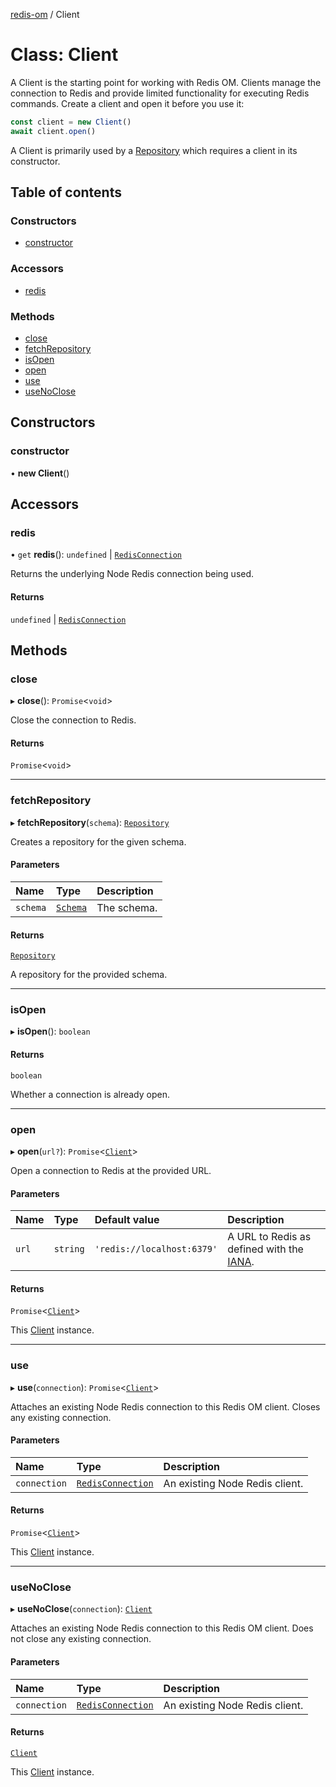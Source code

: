 [redis-om](../README.md) / Client

# Class: Client

A Client is the starting point for working with Redis OM. Clients manage the
connection to Redis and provide limited functionality for executing Redis commands.
Create a client and open it before you use it:

```typescript
const client = new Client()
await client.open()
```

A Client is primarily used by a [Repository](Repository.md) which requires a client in
its constructor.

## Table of contents

### Constructors

- [constructor](Client.md#constructor)

### Accessors

- [redis](Client.md#redis)

### Methods

- [close](Client.md#close)
- [fetchRepository](Client.md#fetchrepository)
- [isOpen](Client.md#isopen)
- [open](Client.md#open)
- [use](Client.md#use)
- [useNoClose](Client.md#usenoclose)

## Constructors

### constructor

• **new Client**()

## Accessors

### redis

• `get` **redis**(): `undefined` \| [`RedisConnection`](../README.md#redisconnection)

Returns the underlying Node Redis connection being used.

#### Returns

`undefined` \| [`RedisConnection`](../README.md#redisconnection)

## Methods

### close

▸ **close**(): `Promise`<`void`\>

Close the connection to Redis.

#### Returns

`Promise`<`void`\>

___

### fetchRepository

▸ **fetchRepository**(`schema`): [`Repository`](Repository.md)

Creates a repository for the given schema.

#### Parameters

| Name | Type | Description |
| :------ | :------ | :------ |
| `schema` | [`Schema`](Schema.md) | The schema. |

#### Returns

[`Repository`](Repository.md)

A repository for the provided schema.

___

### isOpen

▸ **isOpen**(): `boolean`

#### Returns

`boolean`

Whether a connection is already open.

___

### open

▸ **open**(`url?`): `Promise`<[`Client`](Client.md)\>

Open a connection to Redis at the provided URL.

#### Parameters

| Name | Type | Default value | Description |
| :------ | :------ | :------ | :------ |
| `url` | `string` | `'redis://localhost:6379'` | A URL to Redis as defined with the [IANA](https://www.iana.org/assignments/uri-schemes/prov/redis). |

#### Returns

`Promise`<[`Client`](Client.md)\>

This [Client](Client.md) instance.

___

### use

▸ **use**(`connection`): `Promise`<[`Client`](Client.md)\>

Attaches an existing Node Redis connection to this Redis OM client. Closes
any existing connection.

#### Parameters

| Name | Type | Description |
| :------ | :------ | :------ |
| `connection` | [`RedisConnection`](../README.md#redisconnection) | An existing Node Redis client. |

#### Returns

`Promise`<[`Client`](Client.md)\>

This [Client](Client.md) instance.

___

### useNoClose

▸ **useNoClose**(`connection`): [`Client`](Client.md)

Attaches an existing Node Redis connection to this Redis OM client. Does
not close any existing connection.

#### Parameters

| Name | Type | Description |
| :------ | :------ | :------ |
| `connection` | [`RedisConnection`](../README.md#redisconnection) | An existing Node Redis client. |

#### Returns

[`Client`](Client.md)

This [Client](Client.md) instance.
